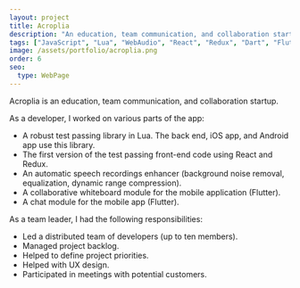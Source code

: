 ```yaml
---
layout: project
title: Acroplia
description: "An education, team communication, and collaboration startup"
tags: ["JavaScript", "Lua", "WebAudio", "React", "Redux", "Dart", "Flutter"]
image: /assets/portfolio/acroplia.png
order: 6
seo:
  type: WebPage
---
```


Acroplia is an education, team communication, and collaboration startup.

As a developer, I worked on various parts of the app:

- A robust test passing library in Lua. The back end, iOS app, and Android app use this library.
- The first version of the test passing front-end code using React and Redux.
- An automatic speech recordings enhancer (background noise removal, equalization, dynamic range compression).
- A collaborative whiteboard module for the mobile application (Flutter).
- A chat module for the mobile app (Flutter).

As a team leader, I had the following responsibilities:

- Led a distributed team of developers (up to ten members).
- Managed project backlog.
- Helped to define project priorities.
- Helped with UX design.
- Participated in meetings with potential customers.

